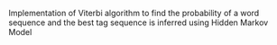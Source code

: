 Implementation of Viterbi algorithm to find the probability of a word sequence and the best tag sequence is inferred using Hidden Markov Model
